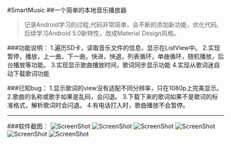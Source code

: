 #SmartMusic
##一个简单的本地音乐播放器

>记录Android学习的过程,代码非常简单，会不断的添加新功能，优化代码,
后续学习Android 5.0新特性，改成Material Design风格。

###功能说明：
1.遍历SD卡，读取音乐文件的信息，显示在ListView中。
2.实现暂停，播放，上一曲，下一曲，快进，快退，列表循环，单曲循环，随机播放，后台播放等功能。
3.实现显示歌曲播放时间，歌词同步显示功能
4.实现从歌词迷自动下载歌词功能

###已知bug：
1.显示歌词的view没有适配不同分辨率，只在1080p上完美显示。
2.歌曲的名称或歌手如果是乱码，会闪退。
3.下载下来的歌词如果不是歌词的标准格式，解析歌词时会闪退。
4.有电话打入时，歌曲播放不会暂停。

- - - - - - - - - - - - - - - - - - - - - - - - - - - - - - - -
###软件截图：
![ScreenShot](https://github.com/panl/SmartMusic/ScreenShots/SmartMusic_1.png)
![ScreenShot](https://github.com/panl/SmartMusic/ScreenShots/SmartMusic_2.png)
![ScreenShot](https://github.com/panl/SmartMusic/ScreenShots/SmartMusic_3.png)
![ScreenShot](https://github.com/panl/SmartMusic/ScreenShots/SmartMusic_4.png)
![ScreenShot](https://github.com/panl/SmartMusic/ScreenShots/SmartMusic_5.png)
![ScreenShot](https://github.com/panl/SmartMusic/ScreenShots/SmartMusic_6.png)
